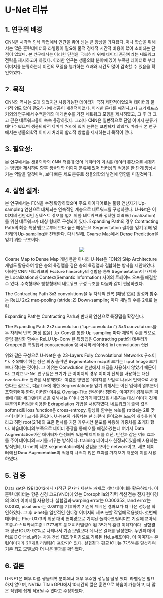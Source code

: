 # U-Net 리뷰

                                                                               

## 1. 연구의 배경

CNN은 시각적 인식 작업에서 인간을 뛰어 넘는 큰 향상을 가져왔다.
허나 학습을 위해서는 많은 훈련데이터와 라벨링이 필요해 물적 경제적 시간적 비용이 많이 소비되는 단점이 있었다.
본 연구에서는 이러한 단점을 극복하기 위해 데이터 증강이라는 네트워크 전략을 제시하고자 하였다.
이러한 연구는 생물의학 분야에 있어 부족한 데이터로 부터 이미지를 분류하는데 이전의 모델을 능가하는 효과와 시간도 많이 감축할 수 있음을 확인하였다. 



## 2. 목적

CNN의 역사는 오래 되었지만 사용가능한 데이터가 극히 제한적이었으며 데이터의 물리적 양도 많이 필요하기에 성공이 제한적이었다.
이러한 문제를 해결하고자 크리제프스키외의 연구에서 수백만개의 매개변수를 가진 네트워크 모형을 제시하였고, 그 후 더 크고 깊은 네트워크들이 속속 등장하였다.
그러나 CNN은 일반적으로 단일 이미지 분류가  대다수 였으며 생물의학적 이미지 처리에 있어 분류는 포함되지 않았다.
따라서 본 연구에서는 생물의학적 이미지 처리의 합리적 방법을 제시하는데 목적이 있다.



## 3. 필요성:

본 연구에서는 생물의학의  CNN 적용에 있어 데이터의 과소를 데이터 증강으로 해결하는 방법을 제시하여 향후 생물의학 이미지 분류에 있어 딥러닝의 적용을 한 단계 향상시키는 역할을 할것이며, 보다 빠른 세포 분류로 생물의학의 발전에 영향을 미칠것이다.


## 4. 실험 설계:
 
본 연구에서는 FCN을 수정 확장하였으며 주요 아이디어로는 풀링 연산자가 Up-sampling 연산으로 대체되는 연속적인 계층으로 네트워크를 구성하였다.
U-Net은 이미지의 전반적인 컨텍스트 정보를 얻기 위한 네트워크와 정확한 지역화(Localization)를 위한 네트워크가 대칭 형태로 구성되어 있다.
Expanding Path의 경우 Contracting Path의 최종 특징 맵으로부터 보다 높은 해상도의 Segmentation 결과를 얻기 위해 몇 차례의 Up-sampling을 진행한다.
다시 말해, Coarse Map에서 Dense Prediction을 얻기 위한 구조이다.     
<p align="center">
<img src="[https://assets-global.website-files.com/621e749a546b7592125f38ed/62227b13d0dea8074a97b55c_unnamed.gif](https://kuklife.tistory.com/119)">
</p>

Coarse Map to Dense Map 개념 뿐만 아니라 U-Net은 FCN의 Skip Architecture 개념도 활용하여 얕은 층의 특징맵을 깊은 층의 특징맵과 결합하는 방식을 제안하였다.                      
이러한 CNN 네트워크의 Feature hierarchy의 결합을 통해 Segmentation이 내제하는 Localization과 Context(Semantic Information) 사이의 트레이드 오프를 해결할 수 있다. 
수축형태와 팽창형태의 네트워크 구성 구조를 다음과 같이 편성하였다.  
 
 The Contracting Path
3x3 convolutions을 두 차례씩 반복 (패딩 없음)
활성화 함수는 ReLU
2x2 max-pooling (stride: 2)
Down-sampling 마다 채널의 수를 2배로 늘림

Expanding Path는 Contracting Path과 반대의 연산으로 특징맵을 확장한다.

The Expanding Path
2x2 convolution (“up-convolution”)
3x3 convolutions을 두 차례씩 반복 (패딩 없음)
Up-Conv를 통한 Up-sampling 마다 채널의 수를 반으로 줄임
활성화 함수는 ReLU
Up-Conv 된 특징맵은 Contracting path의 테두리가 Cropped된 특징맵과 concatenation 함
마지막 레이어에 1x1 convolution 연산

위와 같은 구성으로 U-Net은 총 23-Layers Fully Convolutional Networks 구조이다.
주목해야 하는 점은 최종 출력인 Segmentation map의 크기는 Input Image 크기보다 작다는 것이다. 
그 이유는 Convolution 연산에서 패딩을 사용하지 않았기 때문이다.
그리고 U-Net 연구팀은 크기가 큰 이미지의 경우 이미지 전체를 사용하는 대신 overlap-tite 전략을 사용하였다.
이같은 방법은 이미지를 타일로 나눠서 입력으로 사용한다는 점으로, 다음 tile에 대한 Segmentation을 얻기 위해서는 이전 입력의 일부분이 포함되어야 한다. 
이러한 이유로 Overlap-Tite 전략이라 칭한다.
이미지의 경계 부분 픽셀에 대한 세그멘테이션을 위해서는 0이나 임의의 패딩값을 사용하는 대신 이미지 경계 부분의 미러링을 이용한 Extrapolation 기법을 사용하였다.
네트워크의 출력 값은 softmax로 loss function은 cross-entropy, 활성화 함수는 relu를 stride는 2로 맞추어 데이터 크기를 줄였다.
U-Net의 가중치는 헌 뉴런에 들어오는 노드의 개수를 N이라고 하면 root(2/N)의 표준 편차를 가진 가우시안 분포를 이용해 가중치를 초기화 했다.
학습데이터의 부족으로 데이터 증강을 통해 이를 해결하였는데 여기서  Data Augmentation이란 데이터가 한정되어 있을때 데이터를 회전, 반전과 같은 여러 효과를 주어 데이터의 크기를 키우는 방식이다. 
training 데이터가 한정되어있을때 사용하는 방식인데, U-net이 세포 segmentation에서 강점을 보이는 network이고, 세포 데이터에선 Data Augmentation의 적용이 나쁘지 않은 효과를 가져오기 때문에 이를 사용하였다.


## 5. 검 증

Data set은 ISBI 2012에서 시작된 전자파 세분화 과제로 개방 데이터를 활용하였다.
이 훈련 데이터는 항문 신경 코드(VNC)에 있는 Drosophila의 직력 섹션 전송 전자 현미경의 30개 이미지를 사용했다.
실험결과 warping error는 0.000353, rand error는 0.0382, pixel error는 0.0611를 기록하여 기존에 제시된 결과보다 더 나은 성능을 확인하였다.
그 후 u-net을 일반적인 현미경 이미지의 세포 분할 작업에 적용했다.
첫번째 데이터는 Phc-U373의 위상 대비 현미경으로 기록된 폴리아크릴리미드 기질에 교아세포종-아스트라세포종 U373세포 등으로 라벨링이 된 35개의 훈련 이미지이다.
실험결과 평균 IOU가 92%로 나타나서 기존 모델보다 더 나은 결과를 달성했다.
두번째 데이터로 DIC-HeLa라는 차동 간섭 대조 현미경으로 기록된 HeLa세포이다.
이 이미지는 훈련이미지가 20개로 라벨링이 포함되어 있다.
실험결과 평균 IOU는 77.5%를 달성하여 기존 최고 모델보다 더 나은 결과를 확인했다.

## 6. 결론 

U-NET은 매우 다른 생물의학 분야에서 매우 우수한 성능을 달성 했다.
라벨링은 필요하지 않으며, NVIdia Titan GPU에서 10시간의 짧은 훈련으로 학습이 가능하고, 더 많은 작업에 쉽게 적용될 수 있다고 주장하였다.
 
